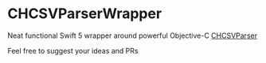 # CHCSVParserWrapper
Neat functional Swift 5 wrapper around powerful Objective-C [CHCSVParser](https://github.com/davedelong/CHCSVParser)

Feel free to suggest your ideas and PRs
